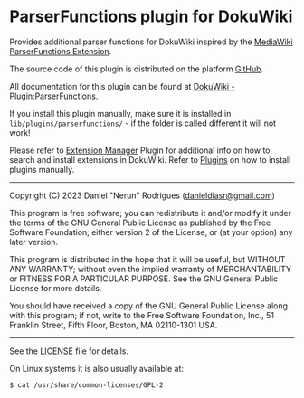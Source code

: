 # ParserFunctions plugin for DokuWiki

Provides additional parser functions for DokuWiki inspired by the
[MediaWiki ParserFunctions Extension](https://www.mediawiki.org/wiki/Help:Extension:ParserFunctions).

The source code of this plugin is distributed on the platform
[GitHub](https://github.com/nerun/dokuwiki-plugin-parserfunctions).

All documentation for this plugin can be found at
[DokuWiki - Plugin:ParserFunctions](https://www.dokuwiki.org/plugin:parserfunctions).

If you install this plugin manually, make sure it is installed in
`lib/plugins/parserfunctions/` - if the folder is called different it
will not work!

Please refer to [Extension Manager](https://www.dokuwiki.org/plugin:extension)
Plugin for additional info on how to search and install extensions in
DokuWiki. Refer to [Plugins](https://www.dokuwiki.org/plugins) on how
to install plugins manually.

----
Copyright (C) 2023 Daniel "Nerun" Rodrigues (danieldiasr@gmail.com)

This program is free software; you can redistribute it and/or modify
it under the terms of the GNU General Public License as published by
the Free Software Foundation; either version 2 of the License, or
(at your option) any later version.

This program is distributed in the hope that it will be useful,
but WITHOUT ANY WARRANTY; without even the implied warranty of
MERCHANTABILITY or FITNESS FOR A PARTICULAR PURPOSE.  See the
GNU General Public License for more details.

You should have received a copy of the GNU General Public License along
with this program; if not, write to the Free Software Foundation, Inc.,
51 Franklin Street, Fifth Floor, Boston, MA 02110-1301 USA.

---
See the [LICENSE](LICENSE) file for details.

On Linux systems it is also usually available at:

    $ cat /usr/share/common-licenses/GPL-2
